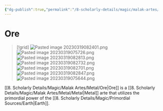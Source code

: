 ```yaml
---
{"dg-publish":true,"permalink":"/8-scholarly-details/magic/malak-artes/metal/ore/","noteIcon":""}
---
```


# Ore

>[!grid]
>![Pasted image 20230319082401.png](/img/user/x.%20Assets/Attachments/Pasted%20image%2020230319082401.png)
>![Pasted image 20230319075726.png](/img/user/x.%20Assets/Attachments/Pasted%20image%2020230319075726.png)
>![Pasted image 20230319082813.png](/img/user/x.%20Assets/Attachments/Pasted%20image%2020230319082813.png)
>![Pasted image 20230319082732.png](/img/user/x.%20Assets/Attachments/Pasted%20image%2020230319082732.png)
>![Pasted image 20230319082701.png](/img/user/x.%20Assets/Attachments/Pasted%20image%2020230319082701.png)
>![Pasted image 20230319082847.png](/img/user/x.%20Assets/Attachments/Pasted%20image%2020230319082847.png)
![Pasted image 20230319075644.png](/img/user/x.%20Assets/Attachments/Pasted%20image%2020230319075644.png)

[[8. Scholarly Details/Magic/Malak Artes/Metal/Ore\|Ore]] is a [[8. Scholarly Details/Magic/Malak Artes/Metal/Metal\|Metal]] arte that utilizes the primordial power of the [[8. Scholarly Details/Magic/Primordial Sources/Earth\|Earth]].